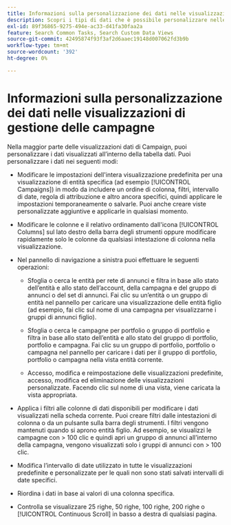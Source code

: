 ```yaml
---
title: Informazioni sulla personalizzazione dei dati nelle visualizzazioni di gestione delle campagne
description: Scopri i tipi di dati che è possibile personalizzare nelle visualizzazioni dati di Campaign.
exl-id: 89f36865-9275-494e-ac33-d41fa30faa2a
feature: Search Common Tasks, Search Custom Data Views
source-git-commit: 42495874f93f3af2d6aaec19148d007062fd3b9b
workflow-type: tm+mt
source-wordcount: '392'
ht-degree: 0%

---
```


# Informazioni sulla personalizzazione dei dati nelle visualizzazioni di gestione delle campagne

<!-- Add info about new UI -->

Nella maggior parte delle visualizzazioni dati di Campaign, puoi personalizzare i dati visualizzati all’interno della tabella dati. Puoi personalizzare i dati nei seguenti modi:

* Modificare le impostazioni dell&#39;intera visualizzazione predefinita per una visualizzazione di entità specifica (ad esempio [!UICONTROL Campaigns]) in modo da includere un ordine di colonna, filtri, intervallo di date, regola di attribuzione e altro ancora specifici, quindi applicare le impostazioni temporaneamente o salvarle. Puoi anche creare viste personalizzate aggiuntive e applicarle in qualsiasi momento.

* Modificare le colonne e il relativo ordinamento dall&#39;icona [!UICONTROL Columns] sul lato destro della barra degli strumenti oppure modificare rapidamente solo le colonne da qualsiasi intestazione di colonna nella visualizzazione.

* Nel pannello di navigazione a sinistra puoi effettuare le seguenti operazioni:

   * Sfoglia o cerca le entità per rete di annunci e filtra in base allo stato dell’entità e allo stato dell’account, della campagna e del gruppo di annunci o del set di annunci. Fai clic su un’entità o un gruppo di entità nel pannello per caricare una visualizzazione delle entità figlio (ad esempio, fai clic sul nome di una campagna per visualizzarne i gruppi di annunci figlio).

   * Sfoglia o cerca le campagne per portfolio o gruppo di portfolio e filtra in base allo stato dell’entità e allo stato del gruppo di portfolio, portfolio e campagna. Fai clic su un gruppo di portfolio, portfolio o campagna nel pannello per caricare i dati per il gruppo di portfolio, portfolio o campagna nella vista entità corrente.

   * Accesso, modifica e reimpostazione delle visualizzazioni predefinite, accesso, modifica ed eliminazione delle visualizzazioni personalizzate. Facendo clic sul nome di una vista, viene caricata la vista appropriata.

* Applica i filtri alle colonne di dati disponibili per modificare i dati visualizzati nella scheda corrente. Puoi creare filtri dalle intestazioni di colonna o da un pulsante sulla barra degli strumenti. I filtri vengono mantenuti quando si aprono entità figlio. Ad esempio, se visualizzi le campagne con \> 100 clic e quindi apri un gruppo di annunci all’interno della campagna, vengono visualizzati solo i gruppi di annunci con \> 100 clic.

* Modifica l’intervallo di date utilizzato in tutte le visualizzazioni predefinite e personalizzate per le quali non sono stati salvati intervalli di date specifici.

* Riordina i dati in base ai valori di una colonna specifica.

* Controlla se visualizzare 25 righe, 50 righe, 100 righe, 200 righe o [!UICONTROL Continuous Scroll] in basso a destra di qualsiasi pagina.
